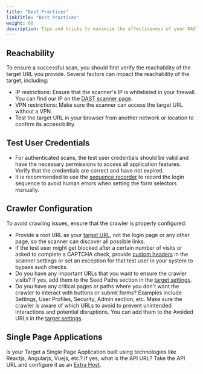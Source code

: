 ```yaml
---
title: "Best Practices"
linkTitle: "Best Practices"
weight: 60
description: Tips and tricks to maximize the effectiveness of your DAST scans from the first attempt.
---
```


## Reachability

To ensure a successful scan, you should first verify the reachability of the target URL you provide. Several factors can impact the reachability of the target, including:
- IP restrictions: Ensure that the scanner's IP is whitelisted in your firewall. You can find our IP on the [DAST scanner page].
- VPN restrictions: Make sure the scanner can access the target URL without a VPN.
- Test the target URL in your browser from another network or location to confirm its accessibility.

## Test User Credentials

- For authenticated scans, the test user credentials should be valid and have the necessary permissions to access all application features. Verify that the credentials are correct and have not expired.
- It is recommended to use the [sequence recorder] to record the login sequence to avoid human errors when setting the form selectors manually.

## Crawler Configuration

To avoid crawling issues, ensure that the crawler is properly configured:
- Provide a root URL as your [target URL], not the login page or any other page, so the scanner can discover all possible links.
- If the test user might get blocked after a certain number of visits or asked to complete a CAPTCHA check, provide [custom headers] in the scanner settings or set an exception for that test user in your system to bypass such checks.
- Do you have any important URLs that you want to ensure the crawler visits? If yes, add them to the Seed Paths section in the [target settings].
- Do you have any critical pages or paths where you don't want the crawler to interact with buttons or submit forms? Examples include Settings, User Profiles, Security, Admin section, etc. Make sure the crawler is aware of which URLs to avoid to prevent unintended interactions and potential disruptions. You can add them to the Avoided URLs in the [target settings].

## Single Page Applications

Is your Target a Single Page Application built using technologies like Reactjs, Angularjs, Vuejs, etc.? If yes, what is the API URL? Take the API URL and configure it as an [Extra Host].

<!-- links -->

[DAST scanner page]: /platform-deep-dive/scans
[sequence recorder]: /platform-deep-dive/scans/sequence-recorder
[target URL]: /platform-deep-dive/scans/targets/#examples-of-dast-targets
[custom headers]: /platform-deep-dive/scans/target-auth/#custom-headers
[target settings]: /platform-deep-dive/scans/targets/#configuring-a-target
[Extra Host]: /platform-deep-dive/scans/extra-hosts/
